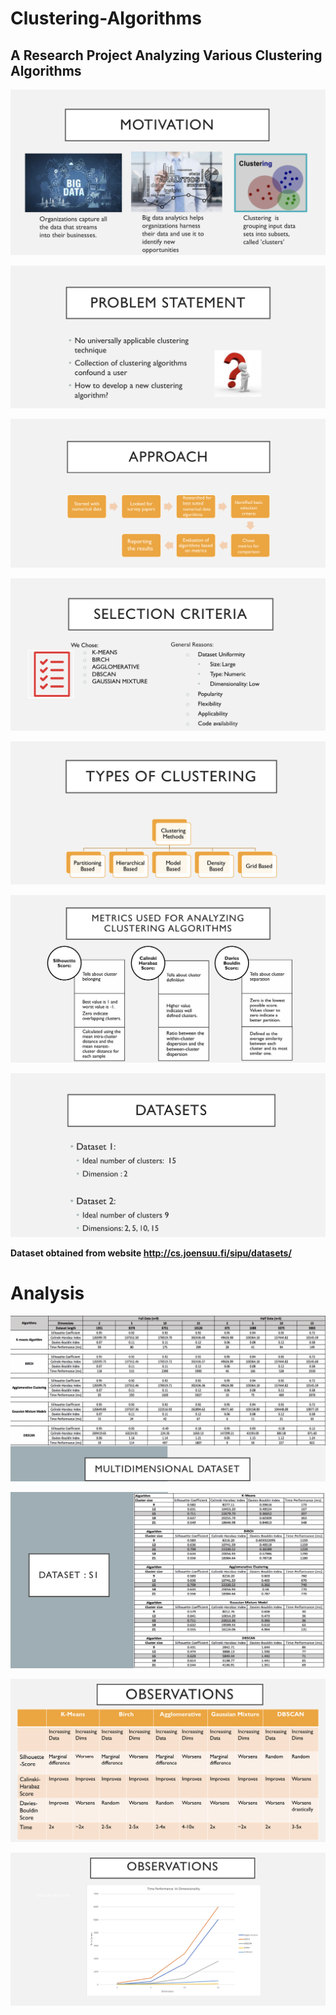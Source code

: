 # Clustering-Algorithms
## **A Research Project Analyzing Various Clustering Algorithms**


![](Images/motivation.png)

![](Images/Problem_statement.png)

![](Images/Approach.png)

![](Images/selection_Criteria.png)

![](Images/Clustering_types.png)

![](Images/Metrics.png)

![](Images/Dataset.png)

**Dataset obtained from website http://cs.joensuu.fi/sipu/datasets/**

# Analysis

![](Images/Analysis1.png)

![](Images/Analysis2.png)

![](Images/Obersavetion1.png)

![](Images/Observation2.png)

